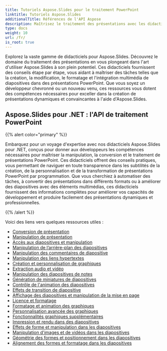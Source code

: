 ```yaml
---
title: Tutoriels Aspose.Slides pour le traitement PowerPoint
linktitle: Tutoriels Aspose.Slides
additionalTitle: Références de l'API Aspose
description: Maîtrisez le traitement des présentations avec les didacticiels Aspose.Slides. Créez, modifiez et améliorez efficacement des présentations PowerPoint. Excellez dans la manipulation de contenu dynamique.
type: docs
weight: 10
url: /fr/
is_root: true
---
```

Explorez la vaste gamme de didacticiels pour Aspose.Slides. Découvrez le domaine du traitement des présentations en vous plongeant dans l'art d'utiliser Aspose.Slides à son plein potentiel. Ces didacticiels fournissent des conseils étape par étape, vous aidant à maîtriser des tâches telles que la création, la modification, le formatage et l'intégration multimédia de diapositives dans des présentations PowerPoint. Que vous soyez un développeur chevronné ou un nouveau venu, ces ressources vous dotent des compétences nécessaires pour exceller dans la création de présentations dynamiques et convaincantes à l'aide d'Aspose.Slides.

## Aspose.Slides pour .NET : l'API de traitement PowerPoint
{{% alert color="primary" %}}

Embarquez pour un voyage d'expertise avec nos didacticiels Aspose.Slides pour .NET, conçus pour donner aux développeurs les compétences nécessaires pour maîtriser la manipulation, la conversion et le traitement de présentations PowerPoint. Ces didacticiels offrent des conseils pratiques, vous permettant de naviguer en toute transparence dans les subtilités de la création, de la personnalisation et de la transformation de présentations PowerPoint par programmation. Que vous cherchiez à automatiser des tâches, à convertir des présentations dans différents formats ou à améliorer des diapositives avec des éléments multimédias, ces didacticiels fournissent des informations complètes pour améliorer vos capacités de développement et produire facilement des présentations dynamiques et professionnelles.

{{% /alert %}}

Voici des liens vers quelques ressources utiles :
- [Conversion de présentation](./net/presentation-conversion/)
- [Manipulation de présentation](./net/presentation-manipulation/)
- [Accès aux diapositives et manipulation](./slide-access-and-manipulation/)
- [Manipulation de l’arrière-plan des diapositives](./slide-background-manipulation/)
- [Manipulation des commentaires de diapositive](./slide-comments-manipulation/)
- [Manipulation des liens hypertextes](./hyperlink-manipulation/)
- [Création et personnalisation de graphiques](./chart-creation-and-customization/)
- [Extraction audio et vidéo](./audio-and-video-extraction/)
- [Manipulation des diapositives de notes](./notes-slide-manipulation/)
- [Génération de miniatures de diapositives](./slide-thumbnail-generation/)
- [Contrôle de l'animation des diapositives](./slide-animation-control/)
- [Effets de transition de diapositive](./slide-transition-effects/)
- [Affichage des diapositives et manipulation de la mise en page](./slide-view-and-layout-manipulation/)
- [Licence et formatage](./licensing-and-formatting/)
- [Formatage et animation des graphiques](./chart-formatting-and-animation/)
- [Personnalisation avancée des graphiques](./advanced-chart-customization/)
- [Fonctionnalités graphiques supplémentaires](./additional-chart-features/)
- [Impression et rendu dans des diapositives](./printing-and-rendering-in-slides/)
- [Effets de forme et manipulation dans les diapositives](./shape-effects-and-manipulation-in-slides/)
- [Manipulation d'images et de vidéos dans les diapositives](./image-and-video-manipulation-in-slides/)
- [Géométrie des formes et positionnement dans les diapositives](./shape-geometry-and-positioning-in-slides/)
- [Alignement des formes et formatage dans les diapositives](./shape-alignment-and-formatting-in-slides/)